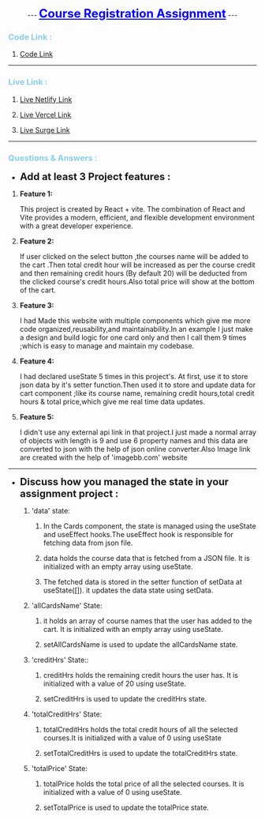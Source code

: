 <!-- ................................................................................... -->
<p align="center">
 ---
  <b><span style="font-size: 24px ; color: blue"><u>Course Registration Assignment</u></span></b>
---
</p>

### <span style=" color: skyblue">Code Link : </span>

1. [Code Link](https://github.com/programming-hero-web-course2/my-course-roster-mr-tnmy-srkr "https://github.com/programming-hero-web-course2/my-course-roster-mr-tnmy-srkr")

---

### <span style=" color: skyblue">Live Link : </span>

1. [Live Netlify Link](https://course-reg-react.netlify.app/ "https://course-reg-react.netlify.app/")

2. [Live Vercel Link](https://course-reg-react.vercel.app/ "https://course-reg-react.vercel.app/")

3. [Live Surge Link](http://course-reg-react.surge.sh/ "http://course-reg-react.surge.sh/")

---

### <span style=" color: skyblue"> Questions & Answers :</span>

- <span style="font-size: 20px">**Add at least 3 Project features :**</span>

1. **Feature 1:**

   This project is created by React + vite.
   The combination of React and Vite provides a modern, efficient, and flexible development environment with a great developer experience.

2. **Feature 2:**

   If user clicked on the select button ,the courses name will be added to the cart .Then total credit hour will be increased as per the course credit and then remaining credit hours (By default 20) will be deducted from the clicked course's credit hours.Also total price will show at the bottom of the cart.

3. **Feature 3:**

   I had Made this website with multiple components which give me more code organized,reusability,and maintainability.In an example I just make a design and build logic for one card only and then I call them 9 times ;which is easy to manage and maintain my codebase.

4. **Feature 4:**

   I had declared useState 5 times in this project's. At first, use it to store json data by it's setter function.Then used it to store and update data for cart component ;like its course name, remaining credit hours,total credit hours & total price,which give me real time data updates.

5. **Feature 5:**

   I didn't use any external api link in that project.I just made a normal array of objects with length is 9 and use 6 property names and this data are converted to json with the help of json online converter.Also Image link are created with the help of 'imagebb.com' website

---

- <span style="font-size: 20px">**Discuss how you managed the state in your assignment project :**</span>

  1. 'data' state:

     1. In the Cards component, the state is managed using the useState and useEffect hooks.The useEffect hook is responsible for fetching data from json file.

     2. data holds the course data that is fetched from a JSON file.
        It is initialized with an empty array using useState.

     3. The fetched data is stored in the setter function of setData at useState([]). it updates the data state using setData.

  2. 'allCardsName' State:

     1. it holds an array of course names that the user has added to the cart. It is initialized with an empty array using useState.

     2. setAllCardsName is used to update the allCardsName state.

  3. 'creditHrs' State::

     1. creditHrs holds the remaining credit hours the user has.
        It is initialized with a value of 20 using useState.

     2. setCreditHrs is used to update the creditHrs state.

  4. 'totalCreditHrs' State:

     1. totalCreditHrs holds the total credit hours of all the selected courses.It is initialized with a value of 0 using useState

     2. setTotalCreditHrs is used to update the totalCreditHrs state.

  5. 'totalPrice' State:

     1. totalPrice holds the total price of all the selected courses.
        It is initialized with a value of 0 using useState.

     2. setTotalPrice is used to update the totalPrice state.

<!-- ................................................................................... -->
